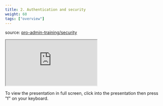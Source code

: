 ```yaml
---
title: 2. Authentication and security
weight: 60
tags: ["overview"]
---
```


source: <a href="https://colorado.rstudio.com/rsc/pro-admin-training/security" target="_blank">pro-admin-training/security</a>

<!-- <div class="xaringan-column"> -->
<div class="responsive-container-xaringan">
  <div class="animated-r-wrapper">
    <div class="animated-r-vertical">
      <div class="animated-r-circle"></div>
    </div>
    <div class="animated-r-diagonal"></div>
  </div>
  <iframe 
    src="https://colorado.rstudio.com/rsc/pro-admin-training/security/02_security.html" 
        gesture="media"  allow="encrypted-media" allowfullscreen
        scrolling="no">
  </iframe>
</div>
<!-- </div> -->


To view the presentation in full screen, click into the presentation then press "f" on your keyboard.

